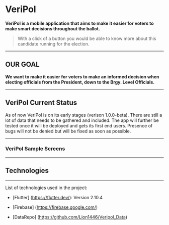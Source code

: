# VeriPol

**VeriPol is a mobile application that aims to make it easier for voters to make smart decisions throughout the ballot.** 

> With a click of a button you would be able to know more about this candidate running for the election.

***
## OUR GOAL
**We want to make it easier for voters to make an informed decision when electing officials from the President, down to the Brgy. Level Officials.**

***
## VeriPol Current Status
As of now VeriPol is on its early stages (verison 1.0.0-beta). There are still a lot of data that needs to be gathered and included. The app will further be tested once it will be deployed and gets its first end users. Presence of bugs will not be denied but will be fixed as soon as possible. 

***
### VeriPol Sample Screens




***
## Technologies
***
List of technologies used in the project:
* [Flutter] (https://flutter.dev/): Version 2.10.4
* [Firebase] (https://firebase.google.com/)



* [DataRepo] (https://github.com/Lion1446/Veripol_Data)











